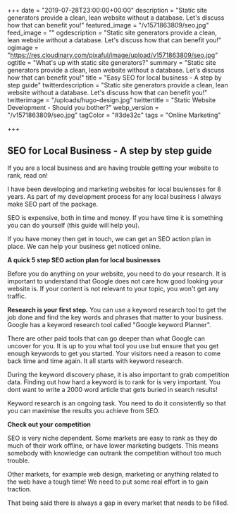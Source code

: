 +++
date = "2019-07-28T23:00:00+00:00"
description = "Static site generators provide a clean, lean website without a database. Let's discuss how that can benefit you!"
featured_image = "/v1571863809/seo.jpg"
feed_image = ""
ogdescription = "Static site generators provide a clean, lean website without a database. Let's discuss how that can benefit you!"
ogimage = "https://res.cloudinary.com/pixaful/image/upload/v1571863809/seo.jpg"
ogtitle = "What's up with static site generators?"
summary = "Static site generators provide a clean, lean website without a database. Let's discuss how that can benefit you!"
title = "Easy SEO for local business - A step by step guide"
twitterdescription = "Static site generators provide a clean, lean website without a database. Let's discuss how that can benefit you!"
twitterimage = "/uploads/hugo-design.jpg"
twittertitle = "Static Website Development - Should you bother?"
webp_version = "/v1571863809/seo.jpg"
tagColor = "#3de32c"
tags = "Online Marketing"

+++

## SEO for Local Business - A step by step guide

If you are a local business and are having trouble getting your website to rank, read on!

I have been developing and marketing websites for local bsuiensses for 8 years. As part of my development process for any local business I always make SEO part of the package.

SEO is expensive, both in time and money. If you have time it is something you can do yourself (this guide will help you). 

If you have money then get in touch, we can get an SEO action plan in place. We can help your business get noticed online.

**A quick 5 step SEO action plan for local businesses**

Before you do anything on your website, you need to do your research. It is important to understand that Google does not care how good looking your website is. If your content is not relevant to your topic, you won't get any traffic. 

**Research is your first step.** You can use a keyword research tool to get the job done and find the key words and phrases that matter to your business. Google has a keyword research tool called "Google keyword Planner". 

There are other paid tools that can go deeper than what Google can uncover for you. It is up to you what tool you use but ensure that you get enough keywords to get you started. Your visitors need a reason to come back time and time again. It all starts with keyword research.

During the keyword discovery phase, it is also important to grab competition data. Finding out how hard a keyword is to rank for is very important. You dont want to write a 2000 word article that gets buried in search results!

Keyword research is an ongoing task. You need to do it consistently so that you can maximise the results you achieve from SEO.

**Check out your competition**

SEO is very niche dependent. Some markets are easy to rank as they do much of their work offline, or have lower marketing budgets. This means somebody with knowledge can outrank the competition without too much trouble.

Other markets, for example web design, marketing or anything related to the web have a tough time! We need to put some real effort in to gain traction.

That being said there is always a gap in every market that needs to be filled. 


